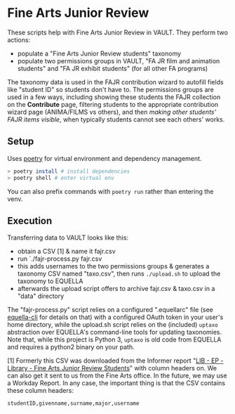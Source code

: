 # Fine Arts Junior Review

These scripts help with Fine Arts Junior Review in VAULT. They perform two actions:

- populate a "Fine Arts Junior Review students" taxonomy
- populate two permissions groups in VAULT, "FA JR film and animation students" and "FA JR exhibit students" (for all other FA programs)

The taxonomy data is used in the FAJR contribution wizard to autofill fields like "student ID" so students don't have to. The permissions groups are used in a few ways, including showing these students the FAJR collection on the **Contribute** page, filtering students to the appropriate contribution wizard page (ANIMA/FILMS vs others), and then _making other students' FAJR items visible_, when typically students cannot see each others' works.

## Setup

Uses [poetry](https://python-poetry.org) for virtual environment and dependency management.

```sh
> poetry install # install dependencies
> poetry shell # enter virtual env
```

You can also prefix commands with `poetry run` rather than entering the venv.

## Execution

Transferring data to VAULT looks like this:

- obtain a CSV [1] & name it fajr.csv
- run `./fajr-process.py fajr.csv
- this adds usernames to the two permissions groups & generates a taxonomy CSV named "taxo.csv", then runs `./upload.sh` to upload the taxonomy to EQUELLA
- afterwards the upload script offers to archive fajr.csv & taxo.csv in a "data" directory

The "fajr-process.py" script relies on a configured ".equellarc" file (see [equella-cli](https://github.com/cca/equella_cli) for details on that) with a configured OAuth token in your user's home directory, while the upload.sh script relies on the (included) `uptaxo` abstraction over EQUELLA's command-line tools for updating taxonomies. Note that, while this project is Python 3, `uptaxo` is old code from EQUELLA and requires a python2 binary on your path.

[1] Formerly this CSV was downloaded from the Informer report "[LIB - EP - Library - Fine Arts Junior Review Students](https://vm-informer-01.cca.edu/informer/?locale=en_US#action=ReportRun&reportId=79626253&launch=false)" with column headers on. We can also get it sent to us from the Fine Arts office. In the future, we may use a Workday Report. In any case, the important thing is that the CSV contains these column headers:

`studentID,givenname,surname,major,username`
